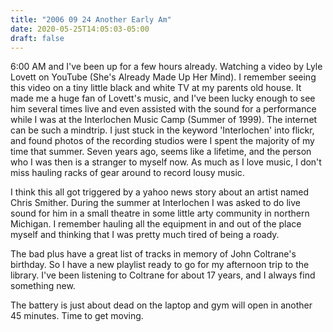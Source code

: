 ```yaml
---
title: "2006 09 24 Another Early Am"
date: 2020-05-25T14:05:03-05:00
draft: false
---
```


6:00 AM and I've been up for a few hours already. Watching a video by Lyle Lovett on YouTube (She's Already Made Up Her Mind). I remember seeing this video on a tiny little black and white TV at my parents old house. It made me a huge fan of Lovett's music, and I've been lucky enough to see him several times live and even assisted with the sound for a performance while I was at the Interlochen Music Camp (Summer of 1999). The internet can be such a mindtrip. I just stuck in the keyword 'Interlochen' into flickr, and found photos of the recording studios were I spent the majority of my time that summer. Seven years ago, seems like a lifetime, and the person who I was then is a stranger to myself now. As much as I love music, I don't miss hauling racks of gear around to record lousy music. 

I think this all got triggered by a yahoo news story about an artist named Chris Smither. During the summer at Interlochen I was asked to do live sound for him in a small theatre in some little arty community in northern Michigan. I remember hauling all the equipment in and out of the place myself and thinking that I was pretty much tired of being a roady. 

The bad plus have a great list of tracks in memory of John Coltrane's birthday. So I have a new playlist ready to go for my afternoon trip to the library. I've been listening to Coltrane for about 17 years, and I always find something new. 

The battery is just about dead on the laptop and gym will open in another 45 minutes. Time to get moving.

